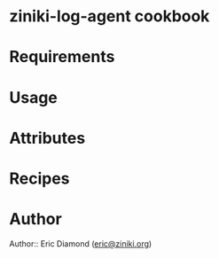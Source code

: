 # ziniki-log-agent cookbook

# Requirements

# Usage

# Attributes

# Recipes

# Author

Author:: Eric Diamond (<eric@ziniki.org>)
